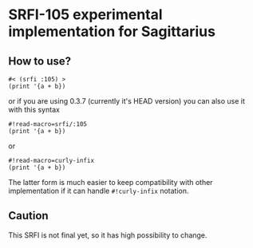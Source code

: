# SRFI-105 experimental implementation for Sagittarius

## How to use?

    #< (srfi :105) >
    (print '{a + b})

or if you are using 0.3.7 (currently it's HEAD version) you can also use it with
this syntax

    #!read-macro=srfi/:105
    (print '{a + b})

or

    #!read-macro=curly-infix
    (print '{a + b})

The latter form is much easier to keep compatibility with other implementation
if it can handle `#!curly-infix` notation.

## Caution

This SRFI is not final yet, so it has high possibility to change.
